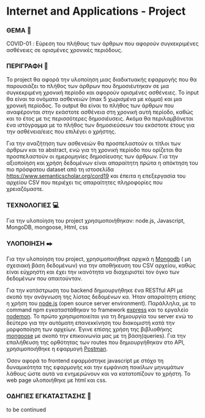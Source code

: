 # Internet and Applications - Project

### ΘΕΜΑ :memo: 
COVID-01 : Εύρεση του πλήθους των άρθρων που αφορούν συγκεκριμένες ασθένειες σε ορισμένες χρονικές περιόδους.

### ΠΕΡΙΓΡΑΦΗ :mag_right:
To project θα αφορά την υλοποίηση μιας διαδικτυακής εφαρμογής που θα παρουσιάζει το πλήθος των άρθρων που δημοσιέυτηκαν σε μια συγκεκριμένη χρονική περίοδο και αφορούν ορισμένες ασθένειες. Το input θα είναι τα ονόματα ασθενειών (max 5 χωρισμένα με κόμμα) και μια χρονική περίοδος. Το output θα είναι το πλήθος των άρθρων που αναφέρονται στην εκάστοτε ασθένεια στη χρονική αυτή περίοδο, καθώς και το έτος με τις περισσότερες δημοσιέυσεις. Ακόμα θα περιλαμβάνεται ένα ιστόγραμμα με το πλήθος των δημοσιεύσεων του εκάστοτε έτους για την ασθένεια/ειες που επιλέγει ο χρήστης.

Για την αναζήτηση των ασθενειών θα προσπελαστούν οι τίτλοι των άρθρων και τα abstract, ενώ για τη χρονική περίοδο που ορίζεται θα προσπελαστούν οι ημερομηνίες δημοσίευσης των άρθρων. Για την αξιοποίηση και χρήση δεδομένων είναι απαραίτητη πρώτα η απόκτηση του πιο πρόσφατου dataset από τη ιστοσελίδα https://www.semanticscholar.org/cord19 και έπειτα η επεξεργασία του αρχείου CSV που περιέχει τις απαραίτητες πληροφορίες που χρειαζόμαστε. 

### ΤΕΧΝΟΛΟΓΙΕΣ :computer:
Για την υλοποίηση του project χρησιμοποιήθηκαν:
node.js,
Javascript, 
MongoDB, 
mongoose,
Html, 
css

### ΥΛΟΠΟΙΗΣΗ :black_nib:
Για την υλοποίηση του project, χρησιμοποιήθηκε αρχικά η [Mongodb](https://www.mongodb.com/try/download/community) ( μη σχεσιακή βάση δεδομένων) για την αποθήκευση του CSV αρχείου, καθώς είναι εύχρηστη και έχει την ικανότητα να διαχειριστεί τον όγκο των δεδομένων που απαιτούνταν.  

Για την κατάστρωση του backend δημιουργήθηκε ένα RESTful API με σκοπό την ανάγνωση της λίστας δεδομένων κα. Ήταν απαραίτητη επίσης η χρήση του [node.js](https://nodejs.org/en/download/) (open source server environment). Παράλληλα, με το command npm εγκαταστάθηκαν τo framework [express](https://expressjs.com/) και το εργαλείο [nodemon](https://nodemon.io/). Το πρώτο χρησιμοποιείται για τη δημιουργία του server ενώ το δεύτερο για την αυτόματη επανεκκίνηση του διακομιστή κατά την μορφοποίηση των αρχείων. 
Έγινε επίσης χρήση της βιβλιοθήκης [mongoose](https://mongoosejs.com/docs/) με σκοπό την επικοινωνία μας με τη βάση(queries).
Για την επαλήθευση της ορθότητας των routes που δημιουργήθηκαν στο API, χρησιμοποιήθηκε η εφαρμογή [Postman](https://www.postman.com/downloads/). 

Όσον αφορά το frontend εφαρμόστηκε javascript με στόχο τη δυναμικότητα της εφαρμογής και την εμφάνιση ποικίλων μηνυμάτων λάθους ώστε αυτά να ενημερώνουν και να κατατοπίζουν το χρήστη. 
Το web page υλοποιήθηκε με html και css. 



### ΟΔΗΓΙΕΣ ΕΓΚΑΤΑΣΤΑΣΗΣ :wrench:

to be continued

